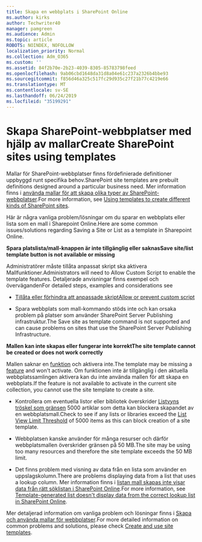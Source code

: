 ```yaml
---
title: Skapa en webbplats i SharePoint Online
ms.author: kirks
author: Techwriter40
manager: pamgreen
ms.audience: Admin
ms.topic: article
ROBOTS: NOINDEX, NOFOLLOW
localization_priority: Normal
ms.collection: Adm_O365
ms.custom: ''
ms.assetid: 84f2b70e-2b23-4039-8305-85783798feed
ms.openlocfilehash: 9ab06cbd1648da31d8a04e61c237a2326b4bbe93
ms.sourcegitcommit: f856d46a325c517fc29d935c27f21b77c4219e66
ms.translationtype: MT
ms.contentlocale: sv-SE
ms.lasthandoff: 06/24/2019
ms.locfileid: "35199291"
---
```

# <a name="create-sharepoint-sites-using-templates"></a><span data-ttu-id="6e3c8-102">Skapa SharePoint-webbplatser med hjälp av mallar</span><span class="sxs-lookup"><span data-stu-id="6e3c8-102">Create SharePoint sites using templates</span></span>

<span data-ttu-id="6e3c8-103">Mallar för SharePoint-webbplatser finns fördefinierade definitioner uppbyggd runt specifika behov.</span><span class="sxs-lookup"><span data-stu-id="6e3c8-103">SharePoint site templates are prebuilt definitions designed around a particular business need.</span></span> <span data-ttu-id="6e3c8-104">Mer information finns i [använda mallar för att skapa olika typer av SharePoint-webbplatser](https://support.office.com/article/using-templates-to-create-different-kinds-of-sharepoint-sites-449eccec-ff99-4cf3-b62e-dcfee37e8da4).</span><span class="sxs-lookup"><span data-stu-id="6e3c8-104">For more information, see [Using templates to create different kinds of SharePoint sites](https://support.office.com/article/using-templates-to-create-different-kinds-of-sharepoint-sites-449eccec-ff99-4cf3-b62e-dcfee37e8da4).</span></span>

<span data-ttu-id="6e3c8-105">Här är några vanliga problem/lösningar om du sparar en webbplats eller lista som en mall i Sharepoint Online.</span><span class="sxs-lookup"><span data-stu-id="6e3c8-105">Here are some common issues/solutions regarding Saving a Site or List as a template in Sharepoint Online.</span></span> 

<span data-ttu-id="6e3c8-106">**Spara platslista/mall-knappen är inte tillgänglig eller saknas**</span><span class="sxs-lookup"><span data-stu-id="6e3c8-106">**Save site/list template button is not available or missing**</span></span>

<span data-ttu-id="6e3c8-107">Administratörer måste tillåta anpassat skript ska aktivera Mallfunktioner.</span><span class="sxs-lookup"><span data-stu-id="6e3c8-107">Administrators will need to Allow Custom Script to enable the template features.</span></span> <span data-ttu-id="6e3c8-108">Detaljerade anvisningar finns exempel och överväganden</span><span class="sxs-lookup"><span data-stu-id="6e3c8-108">For detailed steps, examples and considerations see</span></span> 

- [<span data-ttu-id="6e3c8-109">Tillåta eller förhindra att anpassade skript</span><span class="sxs-lookup"><span data-stu-id="6e3c8-109">Allow or prevent custom script</span></span>](https://docs.microsoft.com/sharepoint/allow-or-prevent-custom-script)

- <span data-ttu-id="6e3c8-110">Spara webbplats som mall-kommando stöds inte och kan orsaka problem på platser som använder SharePoint Server Publishing infrastruktur.</span><span class="sxs-lookup"><span data-stu-id="6e3c8-110">The Save site as template command is not supported and can cause problems on sites that use the SharePoint Server Publishing Infrastructure.</span></span>

<span data-ttu-id="6e3c8-111">**Mallen kan inte skapas eller fungerar inte korrekt**</span><span class="sxs-lookup"><span data-stu-id="6e3c8-111">**The site template cannot be created or does not work correctly**</span></span>

<span data-ttu-id="6e3c8-112">Mallen saknar en [funktion](https://social.technet.microsoft.com/wiki/contents/articles/14423.sharepoint-2013-existing-features-guid.aspx) och aktivera inte.</span><span class="sxs-lookup"><span data-stu-id="6e3c8-112">The template may be missing a [feature](https://social.technet.microsoft.com/wiki/contents/articles/14423.sharepoint-2013-existing-features-guid.aspx) and won't activate.</span></span> <span data-ttu-id="6e3c8-113">Om funktionen inte är tillgänglig i den aktuella webbplatssamlingen aktivera kan du inte använda mallen för att skapa en webbplats.</span><span class="sxs-lookup"><span data-stu-id="6e3c8-113">If the feature is not available to activate in the current site collection, you cannot use the site template to create a site.</span></span>

- <span data-ttu-id="6e3c8-114">Kontrollera om eventuella listor eller bibliotek överskrider [Listvyns tröskel som gränsen](https://support.office.com/article/Manage-large-lists-and-libraries-in-SharePoint-B8588DAE-9387-48C2-9248-C24122F07C59) 5000 artiklar som detta kan blockera skapandet av en webbplatsmall.</span><span class="sxs-lookup"><span data-stu-id="6e3c8-114">Check to see if any lists or libraries exceed the [List View Limit Threshold](https://support.office.com/article/Manage-large-lists-and-libraries-in-SharePoint-B8588DAE-9387-48C2-9248-C24122F07C59) of 5000 items as this can block creation of a site template.</span></span>

- <span data-ttu-id="6e3c8-115">Webbplatsen kanske använder för många resurser och därför webbplatsmallen överskrider gränsen på 50 MB.</span><span class="sxs-lookup"><span data-stu-id="6e3c8-115">The site may be using too many resources and therefore the site template exceeds the 50 MB limit.</span></span>


- <span data-ttu-id="6e3c8-116">Det finns problem med visning av data från en lista som använder en uppslagskolumn.</span><span class="sxs-lookup"><span data-stu-id="6e3c8-116">There are problems displaying data from a list that uses a lookup column.</span></span> <span data-ttu-id="6e3c8-117">Mer information finns i [listan mall skapas inte visar data från rätt söklistan i SharePoint Online](https://support.office.com/article/template-generated-list-doesn-t-display-correct-data-for-a-column-in-sharepoint-online-20430b62-e40c-4f6f-8889-aa24e80d605a).</span><span class="sxs-lookup"><span data-stu-id="6e3c8-117">For more information, see [Template-generated list doesn't display data from the correct lookup list in SharePoint Online](https://support.office.com/article/template-generated-list-doesn-t-display-correct-data-for-a-column-in-sharepoint-online-20430b62-e40c-4f6f-8889-aa24e80d605a).</span></span>

<span data-ttu-id="6e3c8-118">Mer detaljerad information om vanliga problem och lösningar finns i [Skapa och använda mallar för webbplatser](https://support.office.com/article/Create-and-use-site-templates-60371B0F-00E0-4C49-A844-34759EBDD989).</span><span class="sxs-lookup"><span data-stu-id="6e3c8-118">For more detailed information on common problems and solutions, please check [Create and use site templates](https://support.office.com/article/Create-and-use-site-templates-60371B0F-00E0-4C49-A844-34759EBDD989).</span></span>



